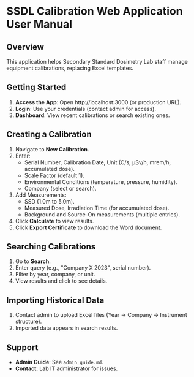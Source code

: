 # SSDL Calibration Web Application User Manual

## Overview
This application helps Secondary Standard Dosimetry Lab staff manage equipment calibrations, replacing Excel templates.

## Getting Started
1. **Access the App**: Open http://localhost:3000 (or production URL).
2. **Login**: Use your credentials (contact admin for access).
3. **Dashboard**: View recent calibrations or search existing ones.

## Creating a Calibration
1. Navigate to **New Calibration**.
2. Enter:
   - Serial Number, Calibration Date, Unit (C/s, µSv/h, mrem/h, accumulated dose).
   - Scale Factor (default 1).
   - Environmental Conditions (temperature, pressure, humidity).
   - Company (select or search).
3. Add Measurements:
   - SSD (1.0m to 5.0m).
   - Measured Dose, Irradiation Time (for accumulated dose).
   - Background and Source-On measurements (multiple entries).
4. Click **Calculate** to view results.
5. Click **Export Certificate** to download the Word document.

## Searching Calibrations
1. Go to **Search**.
2. Enter query (e.g., "Company X 2023", serial number).
3. Filter by year, company, or unit.
4. View results and click to see details.

## Importing Historical Data
1. Contact admin to upload Excel files (Year → Company → Instrument structure).
2. Imported data appears in search results.

## Support
- **Admin Guide**: See `admin_guide.md`.
- **Contact**: Lab IT administrator for issues.